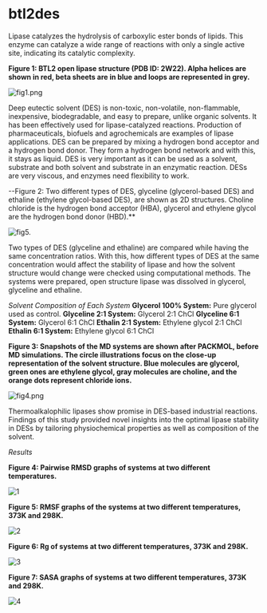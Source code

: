 # btl2des
Lipase catalyzes the hydrolysis of carboxylic ester bonds of lipids. This enzyme can catalyze a wide range of reactions with only a single active site, indicating its catalytic complexity. 

**Figure 1: BTL2 open lipase structure (PDB ID: 2W22). Alpha helices are shown in red, beta sheets are in blue and loops are represented in grey.**
 
![fig1.png](https://github.com/zeynepkavalci/btl2des/blob/main/figures/fig1.jpg)

Deep eutectic solvent (DES) is non-toxic, non-volatile, non-flammable, inexpensive, biodegradable, and easy to prepare, unlike organic solvents. It has been effectively used for lipase-catalyzed reactions. Production of pharmaceuticals, biofuels and agrochemicals are examples of lipase applications. DES can be prepared by mixing a hydrogen bond acceptor and a hydrogen bond donor. They form a hydrogen bond network and with this, it stays as liquid. DES is very important as it can be used as a solvent, substrate and both solvent and substrate in an enzymatic reaction. DESs are very viscous, and enzymes need flexibility to work. 

--Figure 2: Two different types of DES, glyceline (glycerol-based DES) and ethaline (ethylene glycol-based DES), are shown as 2D structures. Choline chloride is the hydrogen bond acceptor (HBA), glycerol and ethylene glycol are the hydrogen bond donor (HBD).**

![fig5.](https://github.com/zeynepkavalci/btl2des/blob/main/figures/fig5.jpg)

Two types of DES (glyceline and ethaline) are compared while having the same concentration ratios. With this, how different types of DES at the same concentration would affect the stability of lipase and how the solvent structure would change were checked using computational methods. The systems were prepared, open structure lipase was dissolved in glycerol, glyceline and ethaline. 

*Solvent Composition of Each System*
**Glycerol 100% System:** Pure glycerol used as control.
**Glyceline 2:1 System:** Glycerol 2:1 ChCl
**Glyceline 6:1 System:** Glycerol 6:1 ChCl
**Ethalin 2:1 System:** Ethylene glycol 2:1 ChCl
**Ethalin 6:1 System:** Ethylene glycol 6:1 ChCl

**Figure 3: Snapshots of the MD systems are shown after PACKMOL, before MD simulations. The circle illustrations focus on the close-up representation of the solvent structure. Blue molecules are glycerol, green ones are ethylene glycol, gray molecules are choline, and the orange dots represent chloride ions.**

![fig4.png](https://github.com/zeynepkavalci/btl2des/blob/main/figures/fig4.png)

Thermoalkalophilic lipases show promise in DES-based industrial reactions. Findings of this study provided novel insights into the optimal lipase stability in DESs by tailoring physiochemical properties as well as composition of the solvent.


*Results*

**Figure 4: Pairwise RMSD graphs of systems at two different temperatures.**

![1](https://github.com/zeynepkavalci/btl2des/blob/main/results/result1.png)

**Figure 5: RMSF graphs of the systems at two different temperatures, 373K and 298K.**

![2](https://github.com/zeynepkavalci/btl2des/blob/main/results/result2.png)

**Figure 6: Rg of systems at two different temperatures, 373K and 298K.**

![3](https://github.com/zeynepkavalci/btl2des/blob/main/results/result3.png)

**Figure 7: SASA graphs of systems at two different temperatures, 373K and 298K.**

![4](https://github.com/zeynepkavalci/btl2des/blob/main/results/result4.png)
